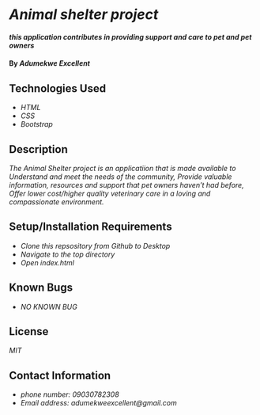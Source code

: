# _Animal shelter project_

#### _this application contributes in providing support and care to pet and pet owners_

#### By _**Adumekwe Excellent**_

## Technologies Used

* _HTML_
* _CSS_
* _Bootstrap_

## Description

_The Animal Shelter project is an applicatiion that is made available to Understand and meet the needs of the community, Provide valuable information, resources and support that pet owners haven’t had before, Offer lower cost/higher quality veterinary care in a loving and compassionate environment._

## Setup/Installation Requirements

* _Clone this repsository from Github to Desktop_
* _Navigate to the top directory_
* _Open index.html_


## Known Bugs

* _NO KNOWN BUG_

## License

_MIT_

## Contact Information
* _phone number: 09030782308_
* _Email address: adumekweexcellent@gmail.com_
